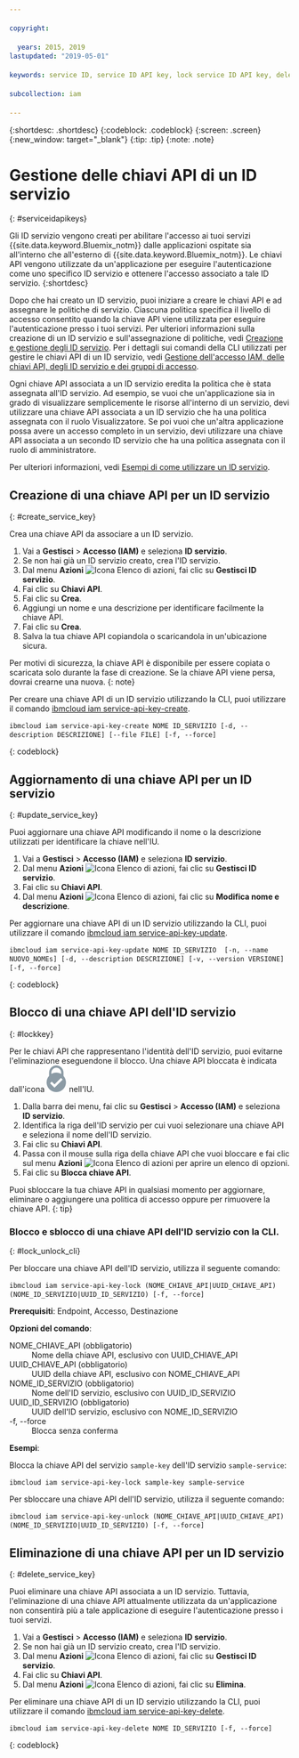 ```yaml
---

copyright:

  years: 2015, 2019
lastupdated: "2019-05-01"

keywords: service ID, service ID API key, lock service ID API key, delete service ID API key

subcollection: iam

---
```


{:shortdesc: .shortdesc}
{:codeblock: .codeblock}
{:screen: .screen}
{:new_window: target="_blank"}
{:tip: .tip}
{:note: .note}


# Gestione delle chiavi API di un ID servizio
{: #serviceidapikeys}

Gli ID servizio vengono creati per abilitare l'accesso ai tuoi servizi {{site.data.keyword.Bluemix_notm}} dalle applicazioni ospitate sia all'interno che all'esterno di {{site.data.keyword.Bluemix_notm}}. Le chiavi API vengono utilizzate da un'applicazione per eseguire l'autenticazione come uno specifico ID servizio e ottenere l'accesso associato a tale ID servizio.
{:shortdesc}

Dopo che hai creato un ID servizio, puoi iniziare a creare le chiavi API e ad assegnare le politiche di servizio. Ciascuna politica specifica il livello di accesso consentito quando la chiave API viene utilizzata per eseguire l'autenticazione presso i tuoi servizi. Per ulteriori informazioni sulla creazione di un ID servizio e sull'assegnazione di politiche, vedi [Creazione e gestione degli ID servizio](/docs/iam?topic=iam-serviceids#serviceids). Per i dettagli sui comandi della CLI utilizzati per gestire le chiavi API di un ID servizio, vedi [Gestione dell'accesso IAM, delle chiavi API, degli ID servizio e dei gruppi di accesso](/docs/cli/reference/ibmcloud?topic=cloud-cli-ibmcloud_commands_iam).

Ogni chiave API associata a un ID servizio eredita la politica che è stata assegnata all'ID servizio. Ad esempio, se vuoi che un'applicazione sia in grado di visualizzare semplicemente le risorse all'interno di un servizio, devi utilizzare una chiave API associata a un ID servizio che ha una politica assegnata con il ruolo Visualizzatore. Se poi vuoi che un'altra applicazione possa avere un accesso completo in un servizio, devi utilizzare una chiave API associata a un secondo ID servizio che ha una politica assegnata con il ruolo di amministratore.

Per ulteriori informazioni, vedi [Esempi di come utilizzare un ID servizio](/docs/iam?topic=iam-serviceids#examples_serviceid).

## Creazione di una chiave API per un ID servizio
{: #create_service_key}

Crea una chiave API da associare a un ID servizio.

1. Vai a **Gestisci** &gt; **Accesso (IAM)** e seleziona **ID servizio**.
2. Se non hai già un ID servizio creato, crea l'ID servizio.
3. Dal menu **Azioni** ![Icona Elenco di azioni](../icons/action-menu-icon.svg), fai clic su **Gestisci ID servizio**.
4. Fai clic su **Chiavi API**.
5. Fai clic su **Crea**.
6. Aggiungi un nome e una descrizione per identificare facilmente la chiave API.
7. Fai clic su **Crea**.
8. Salva la tua chiave API copiandola o scaricandola in un'ubicazione sicura.

Per motivi di sicurezza, la chiave API è disponibile per essere copiata o scaricata solo durante la fase di creazione. Se la chiave API viene persa, dovrai crearne una nuova.
{: note}

Per creare una chiave API di un ID servizio utilizzando la CLI, puoi utilizzare il comando [ibmcloud iam service-api-key-create](/docs/cli/reference/ibmcloud?topic=cloud-cli-ibmcloud_commands_iam#ibmcloud_iam_api_key_create).
```
ibmcloud iam service-api-key-create NOME ID_SERVIZIO [-d, --description DESCRIZIONE] [--file FILE] [-f, --force]
```
{: codeblock}

## Aggiornamento di una chiave API per un ID servizio
{: #update_service_key}

Puoi aggiornare una chiave API modificando il nome o la descrizione utilizzati per identificare la chiave nell'IU.

1. Vai a **Gestisci** &gt; **Accesso (IAM)** e seleziona **ID servizio**.
2. Dal menu **Azioni** ![Icona Elenco di azioni](../icons/action-menu-icon.svg), fai clic su **Gestisci ID servizio**.
3. Fai clic su **Chiavi API**.
4. Dal menu **Azioni** ![Icona Elenco di azioni](../icons/action-menu-icon.svg), fai clic su **Modifica nome e descrizione**.

Per aggiornare una chiave API di un ID servizio utilizzando la CLI, puoi utilizzare il comando [ibmcloud iam service-api-key-update](/docs/cli/reference/ibmcloud?topic=cloud-cli-ibmcloud_commands_iam#ibmcloud_iam_api_key_update).
```
ibmcloud iam service-api-key-update NOME ID_SERVIZIO  [-n, --name NUOVO_NOMEs] [-d, --description DESCRIZIONE] [-v, --version VERSIONE] [-f, --force]
```
{: codeblock}

## Blocco di una chiave API dell'ID servizio
{: #lockkey}

Per le chiavi API che rappresentano l'identità dell'ID servizio, puoi evitarne l'eliminazione eseguendone il blocco. Una chiave API bloccata è indicata dall'icona ![Icona di bloccato](images/locked.svg "Bloccato") nell'IU.

1. Dalla barra dei menu, fai clic su **Gestisci** &gt; **Accesso (IAM)** e seleziona **ID servizio**.
2. Identifica la riga dell'ID servizio per cui vuoi selezionare una chiave API e seleziona il nome dell'ID servizio.
3. Fai clic su **Chiavi API**.
4. Passa con il mouse sulla riga della chiave API che vuoi bloccare e fai clic sul menu **Azioni** ![Icona Elenco di azioni](../icons/action-menu-icon.svg) per aprire un elenco di opzioni.
5. Fai clic su **Blocca chiave API**.

Puoi sbloccare la tua chiave API in qualsiasi momento per aggiornare, eliminare o aggiungere una politica di accesso oppure per rimuovere la chiave API.
{: tip}

### Blocco e sblocco di una chiave API dell'ID servizio con la CLI.
{: #lock_unlock_cli}

Per bloccare una chiave API dell'ID servizio, utilizza il seguente comando:

```
ibmcloud iam service-api-key-lock (NOME_CHIAVE_API|UUID_CHIAVE_API) (NOME_ID_SERVIZIO|UUID_ID_SERVIZIO) [-f, --force]
```

<strong>Prerequisiti</strong>: Endpoint, Accesso, Destinazione

<strong>Opzioni del comando</strong>:
<dl>
  <dt>NOME_CHIAVE_API (obbligatorio)</dt>
  <dd>Nome della chiave API, esclusivo con UUID_CHIAVE_API</dd>
  <dt>UUID_CHIAVE_API (obbligatorio)</dt>
  <dd>UUID della chiave API, esclusivo con NOME_CHIAVE_API</dd>
  <dt>NOME_ID_SERVIZIO (obbligatorio)</dt>
  <dd>Nome dell'ID servizio, esclusivo con UUID_ID_SERVIZIO</dd>
  <dt>UUID_ID_SERVIZIO (obbligatorio)</dt>
  <dd>UUID dell'ID servizio, esclusivo con NOME_ID_SERVIZIO</dd>
  <dt>-f, --force</dt>
  <dd>Blocca senza conferma</dd>
</dl>

<strong>Esempi</strong>:

Blocca la chiave API del servizio `sample-key` dell'ID servizio `sample-service`:

```
ibmcloud iam service-api-key-lock sample-key sample-service
```

Per sbloccare una chiave API dell'ID servizio, utilizza il seguente comando:

```
ibmcloud iam service-api-key-unlock (NOME_CHIAVE_API|UUID_CHIAVE_API) (NOME_ID_SERVIZIO|UUID_ID_SERVIZIO) [-f, --force]
```


## Eliminazione di una chiave API per un ID servizio
{: #delete_service_key}

Puoi eliminare una chiave API associata a un ID servizio. Tuttavia, l'eliminazione di una chiave API attualmente utilizzata da un'applicazione non consentirà più a tale applicazione di eseguire l'autenticazione presso i tuoi servizi.

1. Vai a **Gestisci** &gt; **Accesso (IAM)** e seleziona **ID servizio**.
2. Se non hai già un ID servizio creato, crea l'ID servizio.
3. Dal menu **Azioni** ![Icona Elenco di azioni](../icons/action-menu-icon.svg), fai clic su **Gestisci ID servizio**.
4. Fai clic su **Chiavi API**.
5. Dal menu **Azioni** ![Icona Elenco di azioni](../icons/action-menu-icon.svg), fai clic su **Elimina**.

Per eliminare una chiave API di un ID servizio utilizzando la CLI, puoi utilizzare il comando [ibmcloud iam service-api-key-delete](/docs/cli/reference/ibmcloud?topic=cloud-cli-ibmcloud_commands_iam#ibmcloud_iam_api_key_delete).
```
ibmcloud iam service-api-key-delete NOME ID_SERVIZIO [-f, --force]
```
{: codeblock}
